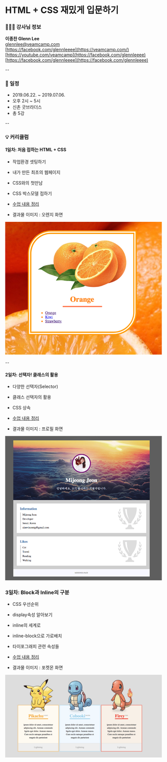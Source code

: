 # HTML + CSS 재밌게 입문하기

### 👨🏼‍🏫 강사님 정보  
**이종찬 Glenn Lee**  
glennlee@veamcamp.com  
[https://facebook.com/glennleeee](https://veamcamp.com/)  
[https://youtube.com/veamcamp](https://facebook.com/glennleeee)  
[https://facebook.com/glennleeee](https://facebook.com/glennleeee)

--

### 📆 일정
* 2019.06.22. ~ 2019.07.06.  
* 오후 2시 ~ 5시  
* 신촌 굿브라더스  
* 총 5강

--

### 💡 커리큘럼

#### 1일차: 처음 접하는 HTML + CSS
* 작업환경 셋팅하기
* 내가 만든 최초의 웹페이지
* CSS와의 첫만남
* CSS 박스모델 접하기

* [수업 내용 정리](1day.md)
* 결과물 이미지 : 오렌지 화면

![orange](./media/day1.png)
	
--
####  2일차: 선택자! 클래스의 활용
* 다양한 선택자(Selector)
* 클래스 선택자의 활용
* CSS 상속

* [수업 내용 정리](2day.md)
* 결과물 이미지 : 프로필 화면

![profile](./media/day2.png)

### 3일차: Block과 Inline의 구분
* CSS 우선순위
* display속성 알아보기
* inline의 세계로
* inline-block으로 가로배치
* 타이포그래피 관련 속성들

* [수업 내용 정리](3day.md)
* 결과물 이미지 : 포켓몬 화면

![pokemon](./media/day3_2.png)
